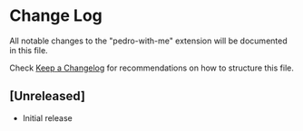 # Change Log

All notable changes to the "pedro-with-me" extension will be documented in this file.

Check [Keep a Changelog](http://keepachangelog.com/) for recommendations on how to structure this file.

## [Unreleased]

- Initial release